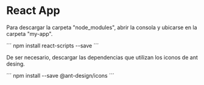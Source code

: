 # React App

Para descargar la carpeta "node_modules", abrir la consola y ubicarse en la carpeta "my-app".

´´´ npm install react-scripts --save ´´´

De ser necesario, descargar las dependencias que utilizan los iconos de ant desing.

´´´ npm install --save @ant-design/icons ´´´
